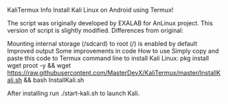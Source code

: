 KaliTermux
Info
Install Kali Linux on Android using Termux!

The script was originally developed by EXALAB for AnLinux project.
This version of script is slightly modified.
Differences from original:

Mounting internal storage (/sdcard) to root (/) is enabled by default
Improved output
Some improvements in code
How to use
Simply copy and paste this code to Termux command line to install Kali Linux:
pkg install wget proot -y && wget https://raw.githubusercontent.com/MasterDevX/KaliTermux/master/InstallKali.sh && bash InstallKali.sh

After installing run ./start-kali.sh to launch Kali.
